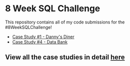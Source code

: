 # 8 Week SQL Challenge
This repository contains all of my code submissions for the #8WeekSQLChallenge!
* [Case Study #1 - Danny's Diner](https://github.com/tony1523/SQL/tree/main/8_Week%20_SQL_Challenge/Case%20Study%20%231%20-%20Danny's%20Diner)
* [Case Study #4 - Data Bank](https://github.com/tony1523/SQL/tree/main/8_Week%20_SQL_Challenge/Case%20Study%20%234%20-%20Data%20Bank)
## View all the case studies in detail [here](https://8weeksqlchallenge.com/)




